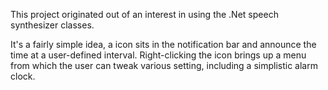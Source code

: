 This project originated out of an interest in using the .Net speech synthesizer classes.

It's a fairly simple idea, a icon sits in the notification bar and announce the time at a user-defined interval. Right-clicking the icon brings up a menu from which the user can tweak various setting, including a simplistic alarm clock.